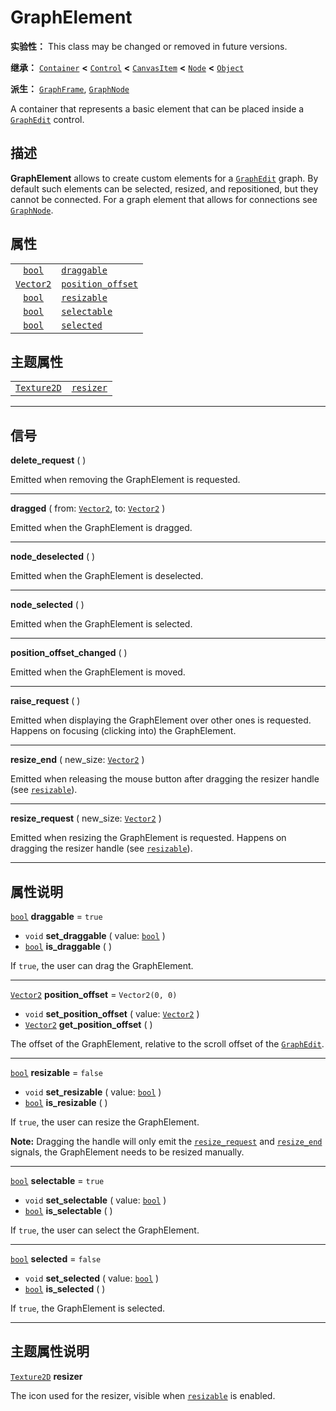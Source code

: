 <!-- ⚠ 请勿编辑本文件 ⚠ -->
<!-- 本文档使用脚本从 WeDot 引擎源码仓库生成。 -->
<!-- 生成脚本：https://github.com/WeDot-Engine/WeDot/tree/4.3/doc/tools/make_md.py； -->
<!-- 原文件：https://github.com/WeDot-Engine/WeDot/tree/4.3/doc/classes/GraphElement.xml。 -->

<div id="_class_graphelement"></div>

# GraphElement

**实验性：** This class may be changed or removed in future versions.

**继承：** [`Container`](class_container.md) **<** [`Control`](class_control.md) **<** [`CanvasItem`](class_canvasitem.md) **<** [`Node`](class_node.md) **<** [`Object`](class_object.md)

**派生：** [`GraphFrame`](class_graphframe.md), [`GraphNode`](class_graphnode.md)

A container that represents a basic element that can be placed inside a [`GraphEdit`](class_graphedit.md) control.

## 描述

**GraphElement** allows to create custom elements for a [`GraphEdit`](class_graphedit.md) graph. By default such elements can be selected, resized, and repositioned, but they cannot be connected. For a graph element that allows for connections see [`GraphNode`](class_graphnode.md).

## 属性

|||
|:-:|:--|
| [`bool`](class_bool.md)       | [`draggable`](#class_graphelement_property_draggable)             | ``true``          |
| [`Vector2`](class_vector2.md) | [`position_offset`](#class_graphelement_property_position_offset) | ``Vector2(0, 0)`` |
| [`bool`](class_bool.md)       | [`resizable`](#class_graphelement_property_resizable)             | ``false``         |
| [`bool`](class_bool.md)       | [`selectable`](#class_graphelement_property_selectable)           | ``true``          |
| [`bool`](class_bool.md)       | [`selected`](#class_graphelement_property_selected)               | ``false``         |

## 主题属性

|||
|:-:|:--|
| [`Texture2D`](class_texture2d.md) | [`resizer`](#class_graphelement_theme_icon_resizer) |

<!-- rst-class:: classref-section-separator -->

---

## 信号

<div id="_class_class_graphelement_signal_delete_request"></div>

**delete_request** ( ) <div id="class_graphelement_signal_delete_request"></div>

Emitted when removing the GraphElement is requested.

<!-- rst-class:: classref-item-separator -->

---

<div id="_class_class_graphelement_signal_dragged"></div>

**dragged** ( from: [`Vector2`](class_vector2.md), to: [`Vector2`](class_vector2.md) ) <div id="class_graphelement_signal_dragged"></div>

Emitted when the GraphElement is dragged.

<!-- rst-class:: classref-item-separator -->

---

<div id="_class_class_graphelement_signal_node_deselected"></div>

**node_deselected** ( ) <div id="class_graphelement_signal_node_deselected"></div>

Emitted when the GraphElement is deselected.

<!-- rst-class:: classref-item-separator -->

---

<div id="_class_class_graphelement_signal_node_selected"></div>

**node_selected** ( ) <div id="class_graphelement_signal_node_selected"></div>

Emitted when the GraphElement is selected.

<!-- rst-class:: classref-item-separator -->

---

<div id="_class_class_graphelement_signal_position_offset_changed"></div>

**position_offset_changed** ( ) <div id="class_graphelement_signal_position_offset_changed"></div>

Emitted when the GraphElement is moved.

<!-- rst-class:: classref-item-separator -->

---

<div id="_class_class_graphelement_signal_raise_request"></div>

**raise_request** ( ) <div id="class_graphelement_signal_raise_request"></div>

Emitted when displaying the GraphElement over other ones is requested. Happens on focusing (clicking into) the GraphElement.

<!-- rst-class:: classref-item-separator -->

---

<div id="_class_class_graphelement_signal_resize_end"></div>

**resize_end** ( new_size: [`Vector2`](class_vector2.md) ) <div id="class_graphelement_signal_resize_end"></div>

Emitted when releasing the mouse button after dragging the resizer handle (see [`resizable`](#class_graphelement_property_resizable)).

<!-- rst-class:: classref-item-separator -->

---

<div id="_class_class_graphelement_signal_resize_request"></div>

**resize_request** ( new_size: [`Vector2`](class_vector2.md) ) <div id="class_graphelement_signal_resize_request"></div>

Emitted when resizing the GraphElement is requested. Happens on dragging the resizer handle (see [`resizable`](#class_graphelement_property_resizable)).

<!-- rst-class:: classref-section-separator -->

---

## 属性说明

<div id="_class_graphelement_property_draggable"></div>

[`bool`](class_bool.md) **draggable** = ``true`` <div id="class_graphelement_property_draggable"></div>

- `void` **set_draggable** ( value: [`bool`](class_bool.md) )
- [`bool`](class_bool.md) **is_draggable** ( )

If `true`, the user can drag the GraphElement.

<!-- rst-class:: classref-item-separator -->

---

<div id="_class_graphelement_property_position_offset"></div>

[`Vector2`](class_vector2.md) **position_offset** = ``Vector2(0, 0)`` <div id="class_graphelement_property_position_offset"></div>

- `void` **set_position_offset** ( value: [`Vector2`](class_vector2.md) )
- [`Vector2`](class_vector2.md) **get_position_offset** ( )

The offset of the GraphElement, relative to the scroll offset of the [`GraphEdit`](class_graphedit.md).

<!-- rst-class:: classref-item-separator -->

---

<div id="_class_graphelement_property_resizable"></div>

[`bool`](class_bool.md) **resizable** = ``false`` <div id="class_graphelement_property_resizable"></div>

- `void` **set_resizable** ( value: [`bool`](class_bool.md) )
- [`bool`](class_bool.md) **is_resizable** ( )

If `true`, the user can resize the GraphElement.

 **Note:** Dragging the handle will only emit the [`resize_request`](#class_graphelement_signal_resize_request) and [`resize_end`](#class_graphelement_signal_resize_end) signals, the GraphElement needs to be resized manually.

<!-- rst-class:: classref-item-separator -->

---

<div id="_class_graphelement_property_selectable"></div>

[`bool`](class_bool.md) **selectable** = ``true`` <div id="class_graphelement_property_selectable"></div>

- `void` **set_selectable** ( value: [`bool`](class_bool.md) )
- [`bool`](class_bool.md) **is_selectable** ( )

If `true`, the user can select the GraphElement.

<!-- rst-class:: classref-item-separator -->

---

<div id="_class_graphelement_property_selected"></div>

[`bool`](class_bool.md) **selected** = ``false`` <div id="class_graphelement_property_selected"></div>

- `void` **set_selected** ( value: [`bool`](class_bool.md) )
- [`bool`](class_bool.md) **is_selected** ( )

If `true`, the GraphElement is selected.

<!-- rst-class:: classref-section-separator -->

---

## 主题属性说明

<div id="_class_graphelement_theme_icon_resizer"></div>

[`Texture2D`](class_texture2d.md) **resizer** <div id="class_graphelement_theme_icon_resizer"></div>

The icon used for the resizer, visible when [`resizable`](#class_graphelement_property_resizable) is enabled.

[^virtual]: 本方法通常需要用户覆盖才能生效。
[^const]: 本方法无副作用，不会修改该实例的任何成员变量。
[^vararg]: 本方法除了能接受在此处描述的参数外，还能够继续接受任意数量的参数。
[^constructor]: 本方法用于构造某个类型。
[^static]: 调用本方法无需实例，可直接使用类名进行调用。
[^operator]: 本方法描述的是使用本类型作为左操作数的有效运算符。
[^bitfield]: 这个值是由下列位标志构成位掩码的整数。
[^void]: 无返回值。
